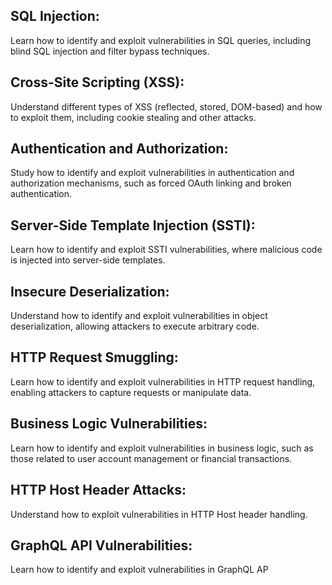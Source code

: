 ## SQL Injection:
Learn how to identify and exploit vulnerabilities in SQL queries, including blind SQL injection and filter bypass techniques. 
## Cross-Site Scripting (XSS):
Understand different types of XSS (reflected, stored, DOM-based) and how to exploit them, including cookie stealing and other attacks. 
## Authentication and Authorization:
Study how to identify and exploit vulnerabilities in authentication and authorization mechanisms, such as forced OAuth linking and broken authentication. 
## Server-Side Template Injection (SSTI):
Learn how to identify and exploit SSTI vulnerabilities, where malicious code is injected into server-side templates. 
## Insecure Deserialization:
Understand how to identify and exploit vulnerabilities in object deserialization, allowing attackers to execute arbitrary code. 
## HTTP Request Smuggling:
Learn how to identify and exploit vulnerabilities in HTTP request handling, enabling attackers to capture requests or manipulate data. 
## Business Logic Vulnerabilities:
Learn how to identify and exploit vulnerabilities in business logic, such as those related to user account management or financial transactions. 
## HTTP Host Header Attacks:
Understand how to exploit vulnerabilities in HTTP Host header handling. 
## GraphQL API Vulnerabilities:
Learn how to identify and exploit vulnerabilities in GraphQL AP